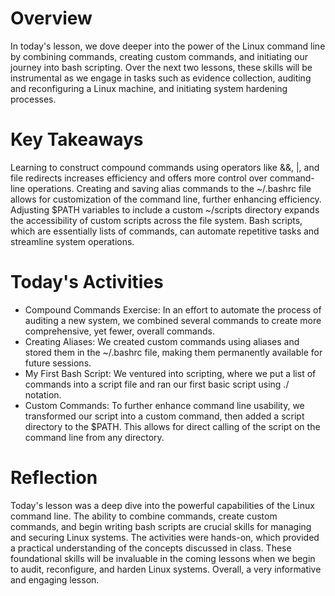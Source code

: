 # Overview
In today's lesson, we dove deeper into the power of the Linux command line by combining commands, creating custom commands, and initiating our journey into bash scripting. Over the next two lessons, these skills will be instrumental as we engage in tasks such as evidence collection, auditing and reconfiguring a Linux machine, and initiating system hardening processes.

# Key Takeaways
Learning to construct compound commands using operators like &&, |, and file redirects increases efficiency and offers more control over command-line operations.
Creating and saving alias commands to the ~/.bashrc file allows for customization of the command line, further enhancing efficiency.
Adjusting $PATH variables to include a custom ~/scripts directory expands the accessibility of custom scripts across the file system.
Bash scripts, which are essentially lists of commands, can automate repetitive tasks and streamline system operations.

# Today's Activities
- Compound Commands Exercise: In an effort to automate the process of auditing a new system, we combined several commands to create more comprehensive, yet fewer, overall commands.
- Creating Aliases: We created custom commands using aliases and stored them in the ~/.bashrc file, making them permanently available for future sessions.
- My First Bash Script: We ventured into scripting, where we put a list of commands into a script file and ran our first basic script using ./ notation.
- Custom Commands: To further enhance command line usability, we transformed our script into a custom command, then added a script directory to the $PATH. This allows for direct calling of the script on the command line from any directory.

# Reflection
Today's lesson was a deep dive into the powerful capabilities of the Linux command line. The ability to combine commands, create custom commands, and begin writing bash scripts are crucial skills for managing and securing Linux systems. The activities were hands-on, which provided a practical understanding of the concepts discussed in class. These foundational skills will be invaluable in the coming lessons when we begin to audit, reconfigure, and harden Linux systems. Overall, a very informative and engaging lesson.
